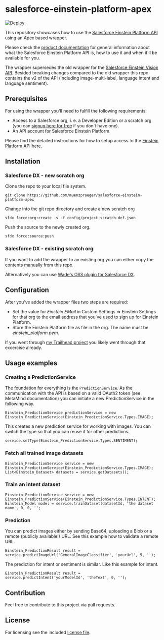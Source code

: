 # salesforce-einstein-platform-apex

[![Deploy](https://deploy-to-sfdx.com/dist/assets/images/DeployToSFDX.svg)](https://deploy-to-sfdx.com/deploy?template=https://github.com/muenzpraeger/salesforce-einstein-platform-apex)

This repository showcases how to use the [Salesforce Einstein Platform API](https://metamind.readme.io/) using an Apex based wrapper.

Please check the [product documentation](https://metamind.readme.io/) for general information about what the Salesforce Einstein Platform API is, how to use it and when it'll be available for you.

The wrapper supersedes the old wrapper for the [Salesforce Einstein Vision API](https://github.com/muenzpraeger/salesforce-einstein-vision-apex). Besided breaking changes compared to the old wrapper this repo contains the v2 of the API (including image-multi-label, language intent and language sentiment).


## Prerequisites

For using the wrapper you'll need to fulfill the following requirements:
* Access to a Salesforce org, i. e. a Developer Edition or a scratch org (you can [signup here for free](https://developer.salesforce.com/signup) if you don't have one).
* An API account for Salesforce Einstein Platform.

Please find the detailed instructions for how to setup access to the [Einstein Platform API here](https://metamind.readme.io/docs/what-you-need-to-call-api).

## Installation

### Salesforce DX - new scratch org

Clone the repo to your local file system.

```
git clone https://github.com/muenzpraeger/salesforce-einstein-platform-apex
```

Change into the git repo directory and create a new scratch org

```
sfdx force:org:create -s -f config/project-scratch-def.json
```

Push the source to the newly created org.
```
sfdx force:source:push
```

### Salesforce DX - existing scratch org

If you want to add the wrapper to an existing org you can either copy the contents manually from this repo.

Alternatively you can use [Wade's OSS plugin for Salesforce DX](https://github.com/wadewegner/sfdx-oss-plugin).


## Configuration

After you've added the wrapper files two steps are required:

* Set the value for _Einstein EMail_ in Custom Settings => Einstein Settings for that org to the email address that you've used to sign up for Einstein Platform.
* Store the Einstein Platform file as file in the org. The name must be _einstein_platform.pem_.

If you went through [my Trailhead project](https://trailhead.salesforce.com/projects/build-a-cat-rescue-app-that-recognizes-cat-breeds) you likely went through that excercise already.

## Usage examples
### Creating a PredictionService

The foundation for everything is the `PredictionService`. As the communication with the API is based on a valid OAuth2 token (see MetaMind documentation) you can initiate a new PredictionService in the following way.

```
Einstein_PredictionService predictionService = new Einstein_PredictionService(Einstein_PredictionService.Types.IMAGE);
```

This creates a new prediction service for working with images. You can switch the type so that you can reuse it for other predictions.

```
service.setType(Einstein_PredictionService.Types.SENTIMENT);
```

### Fetch all trained image datasets

```
Einstein_PredictionService service = new Einstein_PredictionService(Einstein_PredictionService.Types.IMAGE);
List<Einstein_Dataset> datasets = service.getDatasets();
```

### Train an intent dataset

```
Einstein_PredictionService service = new Einstein_PredictionService(Einstein_PredictionService.Types.INTENT);
Einstein_Model model = service.trainDataset(datasetId, 'the dataset name', 0, 0, '';
```

### Prediction

You can predict images either by sending Base64, uploading a Blob or a remote (publicly available!) URL. See this example how to validate a remote URL.

```
Einstein_PredictionResult result = service.predictImageUrl('GeneralImageClassifier', 'yourUrl', 5, '');
```

The prediction for intent or sentiment is similar. Like this example for intent.

```
Einstein_PredictionResult result = service.predictIntent('yourModelId', 'theText', 0, '');
```


## Contribution

Feel free to contribute to this project via pull requests.

## License

For licensing see the included [license file](https://github.com/muenzpraeger/salesforce-einstein-platform-apex/blob/master/LICENSE.md).
